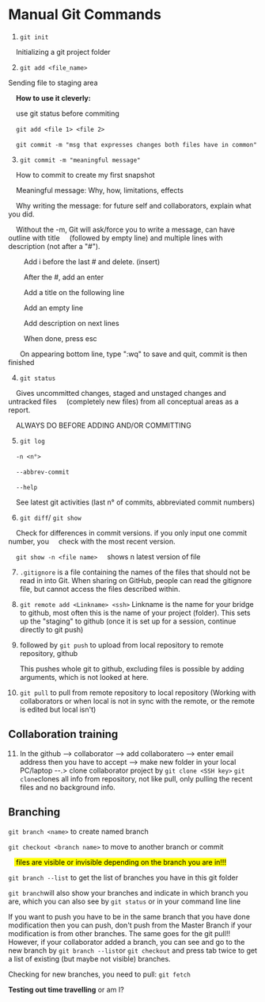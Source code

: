 # Manual Git Commands

1. `git init`

    Initializing a git project folder

2. `git add <file_name>`

Sending file to staging area

    **How to use it cleverly:**

    use git status before commiting

    `git add <file 1> <file 2>`

    `git commit -m "msg that expresses changes both files have in common"`

3. `git commit -m "meaningful message"`

    How to commit to create my first snapshot

    Meaningful message: Why, how, limitations, effects

    Why writing the message: for future self and collaborators, explain what you did. 

    Without the -m, Git will ask/force you to write a message, can have outline with title      (followed by empty line) and multiple lines with description (not after a "#"). 

        Add i before the last # and delete. (insert)

        After the #, add an enter

        Add a title on the following line

        Add an empty line

        Add description on next lines

        When done, press esc

      On appearing bottom line, type ":wq" to save and quit, commit is then finished

4. `git status`

    Gives uncommitted changes, staged and unstaged changes and untracked files     (completely new files) from all conceptual areas as a report. 

    ALWAYS DO BEFORE ADDING AND/OR COMMITTING

5. `git log`

    `-n <n°>`

    `--abbrev-commit`

    `--help`

    See latest git activities (last n° of commits, abbreviated commit numbers)

6. `git diff`/ `git show`

    Check for differences in commit versions. if you only input one commit number, you     check with the most recent version.

    `git show -n <file name>` 
    shows n latest version of file

7. `.gitignore` is a file containing the names of the files that should not be read in into Git. When sharing on GitHub, people can read the gitignore file, but cannot access the files described within. 

8. `git remote add <Linkname> <ssh>`
   Linkname is the name for your bridge to github, most often this is the name of your project (folder). This sets up the "staging" to github (once it is set up for a session, continue directly to git push)

9. followed by `git push` to upload from local repository to remote repository, github
   
   This pushes whole git to github, excluding files is possible by adding arguments, which is not looked at here.

10. `git pull` to pull from remote repository to local repository (Working with collaborators or when local is not in sync with the remote, or the remote is edited    but local isn't)

## Collaboration training

11. In the github --> collaborator --> add collaboratero --> enter email address then you have to accept --> make new folder in your local PC/laptop --.> clone collaborator project by `git clone <SSH key>`
    `git clone`clones all info from repository, not like pull, only pulling the recent files and no background 
    info. 

## Branching

`git branch <name>` to create named branch

`git checkout <branch name>` to move to another branch or commit

   <mark> files are visible or invisible depending on the branch you are in!!!</mark>

`git branch --list` to get the list of branches you have in this git folder

`git branch`will also show your branches and indicate in which branch you are, which you can also see by `git status` or in your command line line 

If you want to push you have to be in the same branch that you have done modification then you can push, don't push from the  Master Branch if your modification is from other branches. The same goes for the git pull!! However, if your collaborator added a branch, you can see and go to the new branch by `git branch --list`or `git checkout` and press tab twice to get a list of existing (but maybe not visible) branches. 

Checking for new branches, you need to pull: `git fetch`

**Testing out time travelling** or am I?
